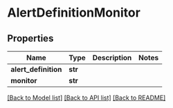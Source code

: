 # AlertDefinitionMonitor

## Properties
Name | Type | Description | Notes
------------ | ------------- | ------------- | -------------
**alert_definition** | **str** |  | 
**monitor** | **str** |  | 

[[Back to Model list]](../README.md#documentation-for-models) [[Back to API list]](../README.md#documentation-for-api-endpoints) [[Back to README]](../README.md)


